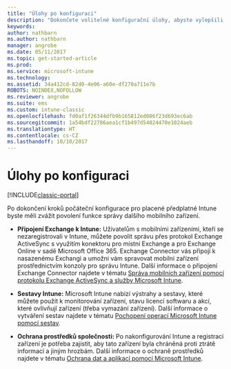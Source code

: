 ```yaml
---
title: "Úlohy po konfiguraci"
description: "Dokončete volitelné konfigurační úlohy, abyste vylepšili fungování správy mobilních zařízení."
keywords: 
author: nathbarn
ms.author: nathbarn
manager: angrobe
ms.date: 05/11/2017
ms.topic: get-started-article
ms.prod: 
ms.service: microsoft-intune
ms.technology: 
ms.assetid: 34a412cd-8240-4e06-a60e-df270a711e7b
ROBOTS: NOINDEX,NOFOLLOW
ms.reviewer: angrobe
ms.suite: ems
ms.custom: intune-classic
ms.openlocfilehash: fd0af1f26344dfb9b165812ed086f23d693ec6ab
ms.sourcegitcommit: 1a54bdf22786aea1cf1b497d54024470e1024aeb
ms.translationtype: HT
ms.contentlocale: cs-CZ
ms.lasthandoff: 10/10/2017
---
```

# <a name="post-configuration-tasks"></a>Úlohy po konfiguraci

[!INCLUDE[classic-portal](../includes/classic-portal.md)]

Po dokončení kroků počáteční konfigurace pro placené předplatné Intune byste měli zvážit povolení funkce správy dalšího mobilního zařízení.

-   **Připojení Exchange k Intune:** Uživatelům s mobilními zařízeními, kteří se nezaregistrovali v Intune, můžete povolit správu přes protokol Exchange ActiveSync s využitím konektoru pro místní Exchange a pro Exchange Online v sadě Microsoft Office 365. Exchange Connector vás připojí k nasazenému Exchangi a umožní vám spravovat mobilní zařízení prostřednictvím konzoly pro správu Intune. Další informace o připojení Exchange Connector najdete v tématu [Správa mobilních zařízení pomocí protokolu Exchange ActiveSync a služby Microsoft Intune](/intune-classic/deploy-use/mobile-device-management-with-exchange-activesync-and-microsoft-intune).

-   **Sestavy Intune:** Microsoft Intune nabízí výstrahy a sestavy, které můžete použít k monitorování zařízení, stavu licencí softwaru a akcí, které ovlivňují zařízení (třeba vymazání zařízení).  Další informace o vytváření sestav najdete v tématu [Pochopení operací Microsoft Intune pomocí sestav](/intune-classic/deploy-use/understand-microsoft-intune-operations-by-using-reports).

-   **Ochrana prostředků společnosti:** Po nakonfigurování Intune a registraci zařízení je potřeba zajistit, aby tato zařízení byla chráněná proti ztrátě informací a jiným hrozbám. Další informace o ochraně prostředků najdete v tématu [Ochrana dat a aplikací pomocí Microsoft Intune](/intune-classic/deploy-use/protect-apps-and-data-with-microsoft-intune).
